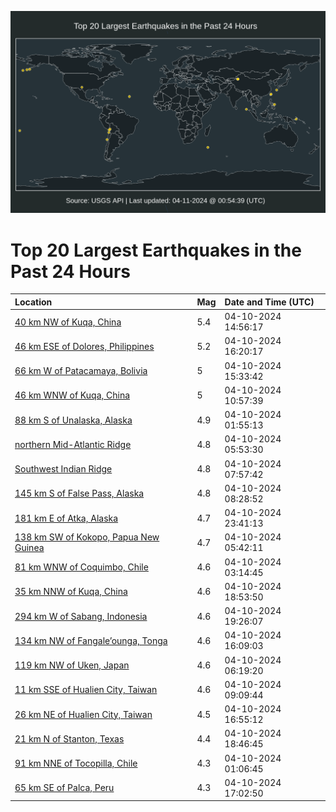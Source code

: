 ![Map](./map.png)

# Top 20 Largest Earthquakes in the Past 24 Hours

| Location | Mag | Date and Time (UTC) |
|:---|:---|:---|
| [40 km NW of Kuqa, China](https://earthquake.usgs.gov/earthquakes/eventpage/us7000mb76) | 5.4 | 04-10-2024 14:56:17 |
| [46 km ESE of Dolores, Philippines](https://earthquake.usgs.gov/earthquakes/eventpage/us7000mb7s) | 5.2 | 04-10-2024 16:20:17 |
| [66 km W of Patacamaya, Bolivia](https://earthquake.usgs.gov/earthquakes/eventpage/us7000mb79) | 5 | 04-10-2024 15:33:42 |
| [46 km WNW of Kuqa, China](https://earthquake.usgs.gov/earthquakes/eventpage/us7000mb69) | 5 | 04-10-2024 10:57:39 |
| [88 km S of Unalaska, Alaska](https://earthquake.usgs.gov/earthquakes/eventpage/us7000mb3x) | 4.9 | 04-10-2024 01:55:13 |
| [northern Mid-Atlantic Ridge](https://earthquake.usgs.gov/earthquakes/eventpage/us7000mb5h) | 4.8 | 04-10-2024 05:53:30 |
| [Southwest Indian Ridge](https://earthquake.usgs.gov/earthquakes/eventpage/us7000mb5u) | 4.8 | 04-10-2024 07:57:42 |
| [145 km S of False Pass, Alaska](https://earthquake.usgs.gov/earthquakes/eventpage/us7000mb5w) | 4.8 | 04-10-2024 08:28:52 |
| [181 km E of Atka, Alaska](https://earthquake.usgs.gov/earthquakes/eventpage/us7000mbak) | 4.7 | 04-10-2024 23:41:13 |
| [138 km SW of Kokopo, Papua New Guinea](https://earthquake.usgs.gov/earthquakes/eventpage/us7000mb5f) | 4.7 | 04-10-2024 05:42:11 |
| [81 km WNW of Coquimbo, Chile](https://earthquake.usgs.gov/earthquakes/eventpage/us7000mb4t) | 4.6 | 04-10-2024 03:14:45 |
| [35 km NNW of Kuqa, China](https://earthquake.usgs.gov/earthquakes/eventpage/us7000mb8u) | 4.6 | 04-10-2024 18:53:50 |
| [294 km W of Sabang, Indonesia](https://earthquake.usgs.gov/earthquakes/eventpage/us7000mb9c) | 4.6 | 04-10-2024 19:26:07 |
| [134 km NW of Fangale’ounga, Tonga](https://earthquake.usgs.gov/earthquakes/eventpage/us7000mb7p) | 4.6 | 04-10-2024 16:09:03 |
| [119 km NW of Uken, Japan](https://earthquake.usgs.gov/earthquakes/eventpage/us7000mb5l) | 4.6 | 04-10-2024 06:19:20 |
| [11 km SSE of Hualien City, Taiwan](https://earthquake.usgs.gov/earthquakes/eventpage/us7000mb67) | 4.6 | 04-10-2024 09:09:44 |
| [26 km NE of Hualien City, Taiwan](https://earthquake.usgs.gov/earthquakes/eventpage/us7000mb82) | 4.5 | 04-10-2024 16:55:12 |
| [21 km N of Stanton, Texas](https://earthquake.usgs.gov/earthquakes/eventpage/tx2024hcdm) | 4.4 | 04-10-2024 18:46:45 |
| [91 km NNE of Tocopilla, Chile](https://earthquake.usgs.gov/earthquakes/eventpage/us7000mb3r) | 4.3 | 04-10-2024 01:06:45 |
| [65 km SE of Palca, Peru](https://earthquake.usgs.gov/earthquakes/eventpage/us7000mb83) | 4.3 | 04-10-2024 17:02:50 |
